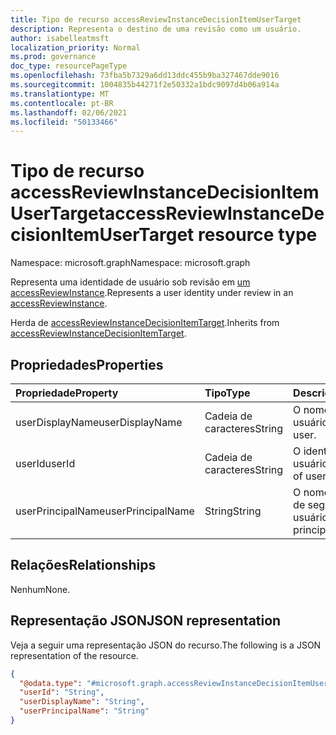 ```yaml
---
title: Tipo de recurso accessReviewInstanceDecisionItemUserTarget
description: Representa o destino de uma revisão como um usuário.
author: isabelleatmsft
localization_priority: Normal
ms.prod: governance
doc_type: resourcePageType
ms.openlocfilehash: 73fba5b7329a6dd13ddc455b9ba327467dde9016
ms.sourcegitcommit: 1004835b44271f2e50332a1bdc9097d4b06a914a
ms.translationtype: MT
ms.contentlocale: pt-BR
ms.lasthandoff: 02/06/2021
ms.locfileid: "50133466"
---
```

# <a name="accessreviewinstancedecisionitemusertarget-resource-type"></a><span data-ttu-id="3167f-103">Tipo de recurso accessReviewInstanceDecisionItemUserTarget</span><span class="sxs-lookup"><span data-stu-id="3167f-103">accessReviewInstanceDecisionItemUserTarget resource type</span></span>

<span data-ttu-id="3167f-104">Namespace: microsoft.graph</span><span class="sxs-lookup"><span data-stu-id="3167f-104">Namespace: microsoft.graph</span></span>

<span data-ttu-id="3167f-105">Representa uma identidade de usuário sob revisão em [um accessReviewInstance](accessreviewinstance.md).</span><span class="sxs-lookup"><span data-stu-id="3167f-105">Represents a user identity under review in an [accessReviewInstance](accessreviewinstance.md).</span></span>

<span data-ttu-id="3167f-106">Herda de [accessReviewInstanceDecisionItemTarget](../resources/accessreviewinstancedecisionitemtarget.md).</span><span class="sxs-lookup"><span data-stu-id="3167f-106">Inherits from [accessReviewInstanceDecisionItemTarget](../resources/accessreviewinstancedecisionitemtarget.md).</span></span>

## <a name="properties"></a><span data-ttu-id="3167f-107">Propriedades</span><span class="sxs-lookup"><span data-stu-id="3167f-107">Properties</span></span>
|<span data-ttu-id="3167f-108">Propriedade</span><span class="sxs-lookup"><span data-stu-id="3167f-108">Property</span></span>|<span data-ttu-id="3167f-109">Tipo</span><span class="sxs-lookup"><span data-stu-id="3167f-109">Type</span></span>|<span data-ttu-id="3167f-110">Descrição</span><span class="sxs-lookup"><span data-stu-id="3167f-110">Description</span></span>|
|:---|:---|:---|
| <span data-ttu-id="3167f-111">userDisplayName</span><span class="sxs-lookup"><span data-stu-id="3167f-111">userDisplayName</span></span> | <span data-ttu-id="3167f-112">Cadeia de caracteres</span><span class="sxs-lookup"><span data-stu-id="3167f-112">String</span></span> | <span data-ttu-id="3167f-113">O nome do usuário.</span><span class="sxs-lookup"><span data-stu-id="3167f-113">The name of user.</span></span> |
| <span data-ttu-id="3167f-114">userId</span><span class="sxs-lookup"><span data-stu-id="3167f-114">userId</span></span> | <span data-ttu-id="3167f-115">Cadeia de caracteres</span><span class="sxs-lookup"><span data-stu-id="3167f-115">String</span></span> | <span data-ttu-id="3167f-116">O identificador do usuário.</span><span class="sxs-lookup"><span data-stu-id="3167f-116">The identifier of user.</span></span> |
| <span data-ttu-id="3167f-117">userPrincipalName</span><span class="sxs-lookup"><span data-stu-id="3167f-117">userPrincipalName</span></span> | <span data-ttu-id="3167f-118">String</span><span class="sxs-lookup"><span data-stu-id="3167f-118">String</span></span> | <span data-ttu-id="3167f-119">O nome da entidade de segurança do usuário.</span><span class="sxs-lookup"><span data-stu-id="3167f-119">The user principal name.</span></span> |

## <a name="relationships"></a><span data-ttu-id="3167f-120">Relações</span><span class="sxs-lookup"><span data-stu-id="3167f-120">Relationships</span></span>
<span data-ttu-id="3167f-121">Nenhum</span><span class="sxs-lookup"><span data-stu-id="3167f-121">None.</span></span>

## <a name="json-representation"></a><span data-ttu-id="3167f-122">Representação JSON</span><span class="sxs-lookup"><span data-stu-id="3167f-122">JSON representation</span></span>
<span data-ttu-id="3167f-123">Veja a seguir uma representação JSON do recurso.</span><span class="sxs-lookup"><span data-stu-id="3167f-123">The following is a JSON representation of the resource.</span></span>
<!-- {
  "blockType": "resource",
  "@odata.type": "microsoft.graph.accessReviewInstanceDecisionItemUserTarget"
}
-->
``` json
{
  "@odata.type": "#microsoft.graph.accessReviewInstanceDecisionItemUserTarget",
  "userId": "String",
  "userDisplayName": "String",
  "userPrincipalName": "String"
}
```

